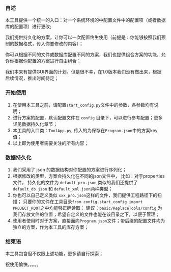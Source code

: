 ### 自述
本工具提供一个统一的入口：对一个系统环境的中配置文件中的配置项（或者数据库的配置项）进行更改;

我们提供持久化的方案，让你可以一次配置终生使用（前提是：你能够按照我们预制的数据格式，传入你要修改的内容）；

你可以根据不同的文件或数据库配置不同的方案，我们也提供组合方案的功能，允许你根据你配置的方案进行自由组合；

我们本来有提供GUI界面的计划。但是很不幸，在1.0版本我们没有做出来，根据后续情况，推出时间待定；

### 开始使用
1. 在使用本工具之前，请配置`start_config.py`文件中的参数，各参数均有说明；
2. 进行方案的配置，默认配置文件在 `config` 目录下，可以进行参考配置；更多详见数据持久化章节；
3. 本工具的入口类：`ToolApp.py`, 传入的为保存在`Program.json`中的方案key值；
4. 以上即为使用者需要关注的所有内容；

### 数据持久化
1. 我们采用了 json 的数据结构对你配置的方案进行序列化；
2. 根据修改的类型，方案会持久化在不同的json文件中， 比如：对于properties文件，
持久化的文件为 `default_pro.json`,类似的我们还提供了 `default_db.json` 和 `default_xml.json`两种类型；
3. 你也可以自己定义类似 `xxx_pro.json`这样的文件，我们提供工程路径下的扫描；
只要你的文件在工具目录`from config.start_config import PROJECT_ROOT`之中均能够正确读取；
建议：`basic/ReplaceTools/config` 为我们存放文件的位置；希望自定义的文件也能在该目录之下，以便于管理；
4. 使用者使用时对于方案，直接面向`Program.json`文件；带后缀的配置文件均为独立的方案，作为本工具的库存方案；

### 结束语
本工具包含但不仅限上述功能，更多请自行探索；

祝使用愉快。。。。。